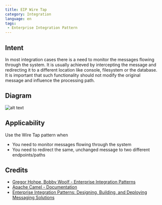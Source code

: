 ```yaml
---
title: EIP Wire Tap
category: Integration
language: en
tags:
 - Enterprise Integration Pattern
---
```


## Intent
In most integration cases there is a need to monitor the messages flowing through the system. It is usually achieved
by intercepting the message and redirecting it to a different location like console, filesystem or the database.
It is important that such functionality should not modify the original message and influence the processing path.

## Diagram
![alt text](./etc/wiretap.gif "Wire Tap")

## Applicability
Use the Wire Tap pattern when

* You need to monitor messages flowing through the system
* You need to redirect the same, unchanged message to two different endpoints/paths

## Credits

* [Gregor Hohpe, Bobby Woolf - Enterprise Integration Patterns](http://www.enterpriseintegrationpatterns.com/patterns/messaging/WireTap.html)
* [Apache Camel - Documentation](http://camel.apache.org/wire-tap.html)
* [Enterprise Integration Patterns: Designing, Building, and Deploying Messaging Solutions](https://www.amazon.com/gp/product/0321200683/ref=as_li_tl?ie=UTF8&camp=1789&creative=9325&creativeASIN=0321200683&linkCode=as2&tag=javadesignpat-20&linkId=122e0cff74eedd004cc81a3ecfa623cf)
